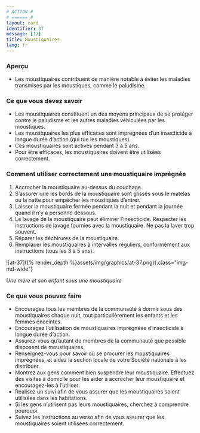 ```yaml
---
# ACTION #
# ====== #
layout: card
identifier: 37
message: [17]
title: Moustiquaires
lang: fr
---
```


### Aperçu
- Les moustiquaires contribuent de manière notable à éviter les maladies transmises par les moustiques, comme le paludisme.

### Ce que vous devez savoir
- Les moustiquaires constituent un des moyens principaux de se protéger contre le paludisme et les autres maladies véhiculées par les moustiques.
- Les moustiquaires les plus efficaces sont imprégnées d’un insecticide à longue durée d’action (qui tue les moustiques).
- Ces moustiquaires sont actives pendant 3 à 5 ans.
- Pour être efficaces, les moustiquaires doivent être utilisées correctement.

### Comment utiliser correctement une moustiquaire imprégnée
1. Accrocher la moustiquaire au-dessus du couchage.
2. S’assurer que les bords de la moustiquaire sont glissés sous le matelas ou la natte pour empêcher les moustiques d’entrer.
3. Laisser la moustiquaire fermée pendant la nuit et pendant la journée quand il n’y a personne dessous.
4. Le lavage de la moustiquaire peut éliminer l’insecticide. Respecter les instructions de lavage fournies avec la moustiquaire. Ne pas la laver trop souvent.
5. Réparer les déchirures de la moustiquaire.
6. Remplacer les moustiquaires à intervalles réguliers, conformément aux instructions (tous les 3 à 5 ans).

![at-37]({% render_depth %}assets/img/graphics/at-37.png){:class="img-md-wide"}

*Une mère et son enfant sous une moustiquaire*

### Ce que vous pouvez faire
- Encouragez tous les membres de la communauté à dormir sous des moustiquaires chaque nuit, tout particulièrement les enfants et les femmes enceintes.
- Encouragez l’utilisation de moustiquaires imprégnées d’insecticide à longue durée d’action.
- Assurez-vous qu’autant de membres de la communauté que possible disposent de moustiquaires.
- Renseignez-vous pour savoir où se procurer les moustiquaires imprégnées, et aidez la section locale de votre Société nationale à les distribuer.
- Montrez aux gens comment bien suspendre leur moustiquaire. Effectuez des visites à domicile pour les aider à accrocher leur moustiquaire et encouragez-les à l’utiliser.
- Réalisez un suivi afin de vous assurer que les moustiquaires soient utilisées dans les habitations.
- Si les gens n’utilisent pas leurs moustiquaires, cherchez à comprendre pourquoi.
- Suivez les instructions au verso afin de vous assurer que les moustiquaires soient utilisées correctement.
